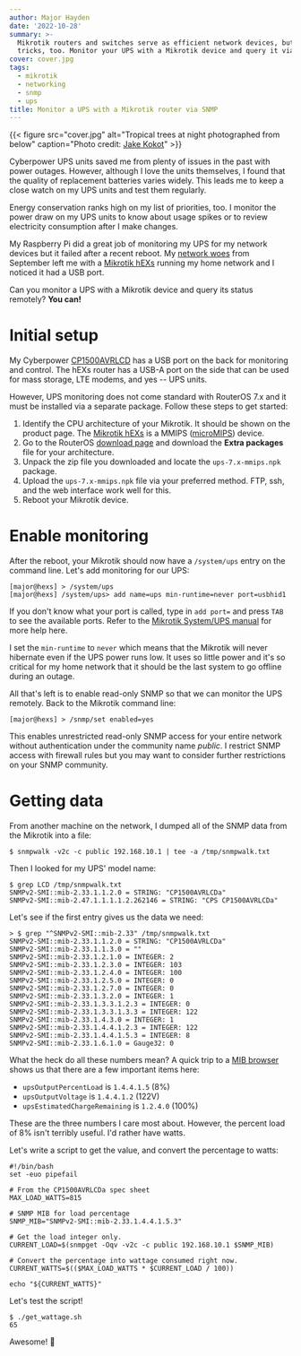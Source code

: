 ```yaml
---
author: Major Hayden
date: '2022-10-28'
summary: >-
  Mikrotik routers and switches serve as efficient network devices, but they know other
  tricks, too. Monitor your UPS with a Mikrotik device and query it via SNMP. 🔌
cover: cover.jpg
tags:
  - mikrotik
  - networking
  - snmp
  - ups
title: Monitor a UPS with a Mikrotik router via SNMP
---
```


{{< figure 
    src="cover.jpg"
    alt="Tropical trees at night photographed from below" 
    caption="Photo credit: [Jake Kokot](https://unsplash.com/photos/7yEVbxtXPwM)"
    >}}

Cyberpower UPS units saved me from plenty of issues in the past with power outages.
However, although I love the units themselves, I found that the quality of replacement batteries varies widely.
This leads me to keep a close watch on my UPS units and test them regularly.

Energy conservation ranks high on my list of priorities, too.
I monitor the power draw on my UPS units to know about usage spikes or to review electricity consumption after I make changes.

My Raspberry Pi did a great job of monitoring my UPS for my network devices but it failed after a recent reboot.
My [network woes] from September left me with a [Mikrotik hEXs] running my home network and I noticed it had a USB port.

Can you monitor a UPS with a Mikrotik device and query its status remotely?
**You can!**

[network woes]: /2022/09/02/pxe-boot-netboot.xyz-on-a-mikrotik-router/
[Mikrotik hEXs]: https://mikrotik.com/product/hex_s

# Initial setup

My Cyberpower [CP1500AVRLCD] has a USB port on the back for monitoring and control.
The hEXs router has a USB-A port on the side that can be used for mass storage, LTE modems, and yes -- UPS units.

However, UPS monitoring does not come standard with RouterOS 7.x and it must be installed via a separate package.
Follow these steps to get started:

1. Identify the CPU architecture of your Mikrotik.
   It should be shown on the product page.
   The [Mikrotik hEXs] is a MMIPS ([microMIPS]) device.
2. Go to the RouterOS [download page] and download the **Extra packages** file for your architecture.
3. Unpack the zip file you downloaded and locate the `ups-7.x-mmips.npk` package.
4. Upload the `ups-7.x-mmips.npk` file via your preferred method.
   FTP, ssh, and the web interface work well for this.
5. Reboot your Mikrotik device.

[CP1500AVRLCD]: https://www.cyberpowersystems.com/product/ups/intelligent-lcd/cp1500avrlcd/
[microMIPS]: https://en.wikipedia.org/wiki/MIPS_architecture#microMIPS
[download page]: https://mikrotik.com/download

# Enable monitoring

After the reboot, your Mikrotik should now have a `/system/ups` entry on the command line.
Let's add monitoring for our UPS:

```text
[major@hexs] > /system/ups
[major@hexs] /system/ups> add name=ups min-runtime=never port=usbhid1
```

If you don't know what your port is called, type in `add port=` and press `TAB` to see the available ports.
Refer to the [Mikrotik System/UPS manual] for more help here.

I set the `min-runtime` to `never` which means that the Mikrotik will never hibernate even if the UPS power runs low.
It uses so little power and it's so critical for my home network that it should be the last system to go offline during an outage.

All that's left is to enable read-only SNMP so that we can monitor the UPS remotely.
Back to the Mikrotik command line:

```text
[major@hexs] > /snmp/set enabled=yes
```

This enables unrestricted read-only SNMP access for your entire network without authentication under the community name _public_.
I restrict SNMP access with firewall rules but you may want to consider further restrictions on your SNMP community.

[Mikrotik System/UPS manual]: https://wiki.mikrotik.com/wiki/Manual:System/UPS

# Getting data

From another machine on the network, I dumped all of the SNMP data from the Mikrotik into a file:

```console
$ snmpwalk -v2c -c public 192.168.10.1 | tee -a /tmp/snmpwalk.txt
```

Then I looked for my UPS' model name:

```console
$ grep LCD /tmp/snmpwalk.txt 
SNMPv2-SMI::mib-2.33.1.1.2.0 = STRING: "CP1500AVRLCDa"
SNMPv2-SMI::mib-2.47.1.1.1.1.2.262146 = STRING: "CPS CP1500AVRLCDa"
```

Let's see if the first entry gives us the data we need:

```console
> $ grep "^SNMPv2-SMI::mib-2.33" /tmp/snmpwalk.txt 
SNMPv2-SMI::mib-2.33.1.1.2.0 = STRING: "CP1500AVRLCDa"
SNMPv2-SMI::mib-2.33.1.1.3.0 = ""
SNMPv2-SMI::mib-2.33.1.2.1.0 = INTEGER: 2
SNMPv2-SMI::mib-2.33.1.2.3.0 = INTEGER: 103
SNMPv2-SMI::mib-2.33.1.2.4.0 = INTEGER: 100
SNMPv2-SMI::mib-2.33.1.2.5.0 = INTEGER: 0
SNMPv2-SMI::mib-2.33.1.2.7.0 = INTEGER: 0
SNMPv2-SMI::mib-2.33.1.3.2.0 = INTEGER: 1
SNMPv2-SMI::mib-2.33.1.3.3.1.2.3 = INTEGER: 0
SNMPv2-SMI::mib-2.33.1.3.3.1.3.3 = INTEGER: 122
SNMPv2-SMI::mib-2.33.1.4.3.0 = INTEGER: 1
SNMPv2-SMI::mib-2.33.1.4.4.1.2.3 = INTEGER: 122
SNMPv2-SMI::mib-2.33.1.4.4.1.5.3 = INTEGER: 8
SNMPv2-SMI::mib-2.33.1.6.1.0 = Gauge32: 0
```

What the heck do all these numbers mean?
A quick trip to a [MIB browser] shows us that there are a few important items here:

* `upsOutputPercentLoad` is `1.4.4.1.5` (8%)
* `upsOutputVoltage` is `1.4.4.1.2` (122V)
* `upsEstimatedChargeRemaining` is `1.2.4.0` (100%)

These are the three numbers I care most about.
However, the percent load of 8% isn't terribly useful.
I'd rather have watts.

Let's write a script to get the value, and convert the percentage to watts:

```text
#!/bin/bash
set -euo pipefail

# From the CP1500AVRLCDa spec sheet
MAX_LOAD_WATTS=815

# SNMP MIB for load percentage
SNMP_MIB="SNMPv2-SMI::mib-2.33.1.4.4.1.5.3"

# Get the load integer only.
CURRENT_LOAD=$(snmpget -Oqv -v2c -c public 192.168.10.1 $SNMP_MIB)

# Convert the percentage into wattage consumed right now.
CURRENT_WATTS=$(($MAX_LOAD_WATTS * $CURRENT_LOAD / 100))

echo "${CURRENT_WATTS}"
```

Let's test the script!

```console
$ ./get_wattage.sh
65
```

Awesome! 🎉

[MIB browser]: https://www.oidview.com/mibs/0/UPS-MIB.html